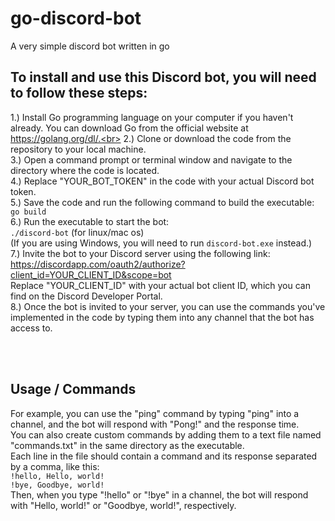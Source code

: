 # go-discord-bot
A very simple discord bot written in go

## To install and use this Discord bot, you will need to follow these steps:

1.) Install Go programming language on your computer if you haven't already. You can download Go from the official website at https://golang.org/dl/.<br>
2.) Clone or download the code from the repository to your local machine.<br>
3.) Open a command prompt or terminal window and navigate to the directory where the code is located.<br>
4.) Replace "YOUR_BOT_TOKEN" in the code with your actual Discord bot token.<br>
5.) Save the code and run the following command to build the executable:<br>
`go build` <br>
6.) Run the executable to start the bot:<br>
`./discord-bot` (for linux/mac os)<br>
(If you are using Windows, you will need to run `discord-bot.exe` instead.)<br>
7.) Invite the bot to your Discord server using the following link: https://discordapp.com/oauth2/authorize?client_id=YOUR_CLIENT_ID&scope=bot<br>
Replace "YOUR_CLIENT_ID" with your actual bot client ID, which you can find on the Discord Developer Portal.<br>
8.) Once the bot is invited to your server, you can use the commands you've implemented in the code by typing them into any channel that the bot has access to.<br>

<br><br>

## Usage / Commands 

For example, you can use the "ping" command by typing "ping" into a channel, and the bot will respond with "Pong!" and the response time.<br>
You can also create custom commands by adding them to a text file named "commands.txt" in the same directory as the executable. <br>
Each line in the file should contain a command and its response separated by a comma, like this:<br>
`!hello, Hello, world!`<br>
`!bye, Goodbye, world!`<br>
Then, when you type "!hello" or "!bye" in a channel, the bot will respond with "Hello, world!" or "Goodbye, world!", respectively.<br>




